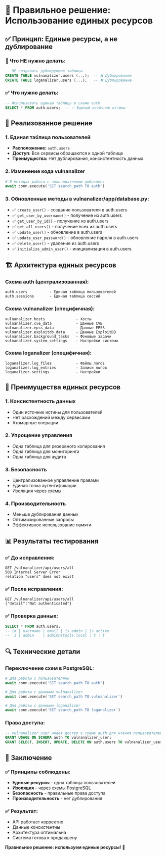 # 🎯 Правильное решение: Использование единых ресурсов

## ✅ Принцип: Единые ресурсы, а не дублирование

### 🚫 Что НЕ нужно делать:
```sql
-- НЕ создавать дублирующие таблицы
CREATE TABLE vulnanalizer.users (...);  -- ❌ Дублирование
CREATE TABLE loganalizer.users (...);   -- ❌ Дублирование
```

### ✅ Что нужно делать:
```sql
-- Использовать единую таблицу в схеме auth
SELECT * FROM auth.users;  -- ✅ Единый источник истины
```

## 🔧 Реализованное решение

### 1. Единая таблица пользователей
- **Расположение:** `auth.users`
- **Доступ:** Все сервисы обращаются к одной таблице
- **Преимущества:** Нет дублирования, консистентность данных

### 2. Изменение кода vulnanalizer
```python
# В методах работы с пользователями добавлен:
await conn.execute('SET search_path TO auth')
```

### 3. Обновленные методы в vulnanalizer/app/database.py:
- ✅ `create_user()` - создание пользователя в auth.users
- ✅ `get_user_by_username()` - получение из auth.users
- ✅ `get_user_by_id()` - получение из auth.users
- ✅ `get_all_users()` - получение всех из auth.users
- ✅ `update_user()` - обновление в auth.users
- ✅ `update_user_password()` - обновление пароля в auth.users
- ✅ `delete_user()` - удаление из auth.users
- ✅ `initialize_admin_user()` - инициализация в auth.users

## 🏗️ Архитектура единых ресурсов

### Схема auth (централизованная):
```
auth.users          - Единая таблица пользователей
auth.sessions       - Единая таблица сессий
```

### Схема vulnanalizer (специфичная):
```
vulnanalizer.hosts              - Хосты
vulnanalizer.cve_data           - Данные CVE
vulnanalizer.epss_data          - Данные EPSS
vulnanalizer.exploitdb_data     - Данные ExploitDB
vulnanalizer.background_tasks   - Фоновые задачи
vulnanalizer.system_settings    - Настройки системы
```

### Схема loganalizer (специфичная):
```
loganalizer.log_files           - Файлы логов
loganalizer.log_entries         - Записи логов
loganalizer.settings            - Настройки
```

## 🎯 Преимущества единых ресурсов

### 1. **Консистентность данных**
- Один источник истины для пользователей
- Нет расхождений между сервисами
- Атомарные операции

### 2. **Упрощение управления**
- Одна таблица для резервного копирования
- Одна таблица для мониторинга
- Одна таблица для аудита

### 3. **Безопасность**
- Централизованное управление правами
- Единая точка аутентификации
- Изоляция через схемы

### 4. **Производительность**
- Меньше дублирования данных
- Оптимизированные запросы
- Эффективное использование памяти

## 📊 Результаты тестирования

### ✅ До исправления:
```
GET /vulnanalizer/api/users/all
500 Internal Server Error
relation "users" does not exist
```

### ✅ После исправления:
```
GET /vulnanalizer/api/users/all
{"detail":"Not authenticated"}
```

### ✅ Проверка данных:
```sql
SELECT * FROM auth.users;
-- id | username | email | is_admin | is_active
--  1 | admin    | admin@stools.local | t | t
```

## 🔍 Технические детали

### Переключение схем в PostgreSQL:
```python
# Для работы с пользователями
await conn.execute('SET search_path TO auth')

# Для работы с данными vulnanalizer
await conn.execute('SET search_path TO vulnanalizer')

# Для работы с данными loganalizer  
await conn.execute('SET search_path TO loganalizer')
```

### Права доступа:
```sql
-- vulnanalizer_user имеет доступ к схеме auth для чтения пользователей
GRANT USAGE ON SCHEMA auth TO vulnanalizer_user;
GRANT SELECT, INSERT, UPDATE, DELETE ON auth.users TO vulnanalizer_user;
```

## 🎉 Заключение

### ✅ Принципы соблюдены:
- **Единые ресурсы** - одна таблица пользователей
- **Изоляция** - через схемы PostgreSQL
- **Безопасность** - правильные права доступа
- **Производительность** - нет дублирования

### ✅ Результат:
- API работает корректно
- Данные консистентны
- Архитектура оптимальна
- Система готова к продакшену

**Правильное решение: используем единые ресурсы!** 🎯

